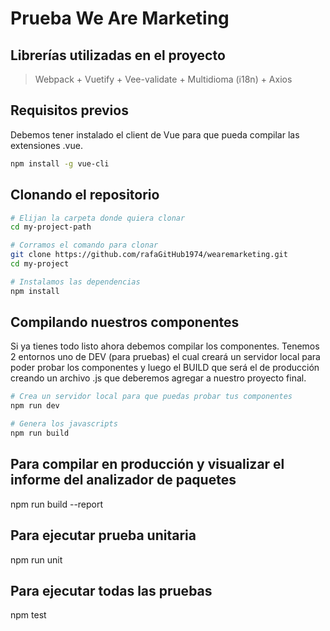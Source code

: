 # Prueba We Are Marketing

## Librerías utilizadas en el proyecto

> Webpack + Vuetify + Vee-validate + Multidioma (i18n) + Axios

## Requisitos previos

Debemos tener instalado el client de Vue para que pueda compilar las extensiones .vue.

```bash
npm install -g vue-cli
```

## Clonando el repositorio

```bash
# Elijan la carpeta donde quiera clonar
cd my-project-path

# Corramos el comando para clonar
git clone https://github.com/rafaGitHub1974/wearemarketing.git
cd my-project

# Instalamos las dependencias
npm install
```

## Compilando nuestros componentes

Si ya tienes todo listo ahora debemos compilar los componentes. Tenemos 2 entornos uno de DEV (para pruebas) el cual creará un servidor local para poder probar los componentes y luego el BUILD que será el de producción creando un archivo .js que deberemos agregar a nuestro proyecto final.

```bash
# Crea un servidor local para que puedas probar tus componentes
npm run dev

# Genera los javascripts
npm run build
```

## Para compilar en producción y visualizar el informe del analizador de paquetes

npm run build --report

## Para ejecutar prueba unitaria

npm run unit

## Para ejecutar todas las pruebas

npm test

```

```
